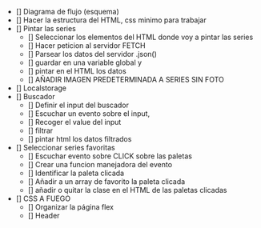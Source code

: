 - [] Diagrama de flujo (esquema)
- [] Hacer la estructura del HTML, css minimo para trabajar
- [] Pintar las series
  - [] Seleccionar los elementos del HTML donde voy a pintar las series
  - [] Hacer peticion al servidor FETCH
  - [] Parsear los datos del servidor .json()
  - [] guardar en una variable global y
  - [] pintar en el HTML los datos
  - [] AÑADIR IMAGEN PREDETERMINADA A SERIES SIN FOTO
- [] Localstorage
- [] Buscador
  - [] Definir el input del buscador
  - [] Escuchar un evento sobre el input,
  - [] Recoger el value del input
  - [] filtrar
  - [] pintar html los datos filtrados
- [] Seleccionar series favoritas
  - [] Escuchar evento sobre CLICK sobre las paletas
  - [] Crear una funcion manejadora del evento
  - [] Identificar la paleta clicada
  - [] Añadir a un array de favorito la paleta clicada
  - [] añadir o quitar la clase en el HTML de las paletas clicadas
- [] CSS A FUEGO
  - [] Organizar la página flex
  - [] Header
